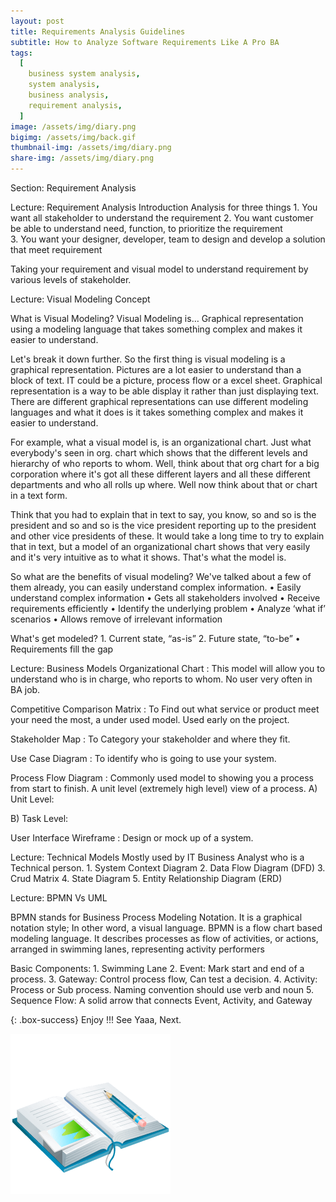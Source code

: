 ```yaml
---
layout: post
title: Requirements Analysis Guidelines
subtitle: How to Analyze Software Requirements Like A Pro BA
tags:
  [
    business system analysis,
    system analysis,
    business analysis,
    requirement analysis,
  ]
image: /assets/img/diary.png
bigimg: /assets/img/back.gif
thumbnail-img: /assets/img/diary.png
share-img: /assets/img/diary.png
---
```


Section: Requirement Analysis

Lecture: Requirement Analysis Introduction
Analysis for three things 1. You want all stakeholder to understand the requirement 2. You want customer be able to understand need, function, to prioritize the requirement  
 3. You want your designer, developer, team to design and develop a solution that meet requirement

Taking your requirement and visual model to understand requirement by various levels of stakeholder.

Lecture: Visual Modeling Concept

What is Visual Modeling?
Visual Modeling is… Graphical representation using a modeling language that takes something complex and makes it easier to understand.

Let's break it down further. So the first thing is visual modeling is a graphical representation. Pictures are a lot easier to understand than a block of text. IT could be a picture, process flow or a excel sheet. Graphical representation is a way to be able display it rather than just displaying text. There are different graphical representations can use different modeling languages and what it does is it takes something complex and makes it easier to understand.

For example, what a visual model is, is an organizational chart. Just what everybody's seen in org. chart which shows that the different levels and hierarchy of who reports to whom. Well, think about that org chart for a big corporation where it's got all these different layers and all these different departments and who all rolls up where. Well now think about that or chart in a text form.

Think that you had to explain that in text to say, you know, so and so is the president and so and so is the vice president reporting up to the president and other vice presidents of these. It would take a long time to try to explain that in text, but a model of an organizational chart shows that very easily and it's very intuitive as to what it shows. That's what the model is.

So what are the benefits of visual modeling? We've talked about a few of them already, you can easily understand complex information.
• Easily understand complex information
• Gets all stakeholders involved
• Receive requirements efficiently
• Identify the underlying problem
• Analyze ‘what if’ scenarios
• Allows remove of irrelevant information

What's get modeled? 1. Current state, “as-is” 2. Future state, “to-be”
• Requirements fill the gap

Lecture: Business Models
Organizational Chart :
This model will allow you to understand who is in charge, who reports to whom. No user very often in BA job.

Competitive Comparison Matrix :
To Find out what service or product meet your need the most, a under used model. Used early on the project.

Stakeholder Map :
To Category your stakeholder and where they fit.

Use Case Diagram :
To identify who is going to use your system.

Process Flow Diagram :
Commonly used model to showing you a process from start to finish. A unit level (extremely high level) view of a process.
A) Unit Level:

B) Task Level:

User Interface Wireframe :
Design or mock up of a system.

Lecture: Technical Models
Mostly used by IT Business Analyst who is a Technical person. 1. System Context Diagram 2. Data Flow Diagram (DFD) 3. Crud Matrix 4. State Diagram 5. Entity Relationship Diagram (ERD)

Lecture: BPMN Vs UML

BPMN stands for Business Process Modeling Notation. It is a graphical notation style; In other word, a visual language. BPMN is a flow chart based modeling language.
It describes processes as flow of activities, or actions, arranged in swimming lanes, representing activity performers

Basic Components: 1. Swimming Lane 2. Event: Mark start and end of a process. 3. Gateway: Control process flow, Can test a decision. 4. Activity: Process or Sub process. Naming convention should use verb and noun 5. Sequence Flow: A solid arrow that connects Event, Activity, and Gateway

{: .box-success}
Enjoy !!!
See Yaaa, Next.

![Diary](/assets/img/diary.png "Diary")
